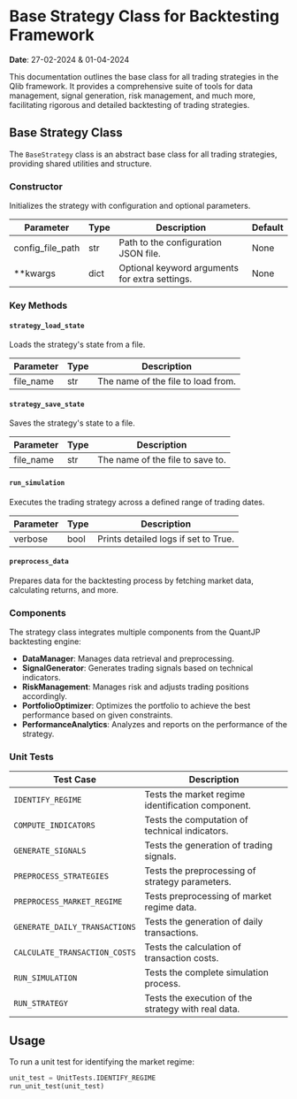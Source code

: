 # Base Strategy Class for Backtesting Framework

**Date**: 27-02-2024 & 01-04-2024  

This documentation outlines the base class for all trading strategies in the Qlib framework. It provides a comprehensive suite of tools for data management, signal generation, risk management, and much more, facilitating rigorous and detailed backtesting of trading strategies.

## Base Strategy Class

The `BaseStrategy` class is an abstract base class for all trading strategies, providing shared utilities and structure.

### Constructor

Initializes the strategy with configuration and optional parameters.

| Parameter         | Type   | Description                                      | Default |
|-------------------|--------|--------------------------------------------------|---------|
| config_file_path  | str    | Path to the configuration JSON file.             | None    |
| **kwargs          | dict   | Optional keyword arguments for extra settings.   | None    |

### Key Methods

#### `strategy_load_state`

Loads the strategy's state from a file.

| Parameter | Type | Description                           |
|-----------|------|---------------------------------------|
| file_name | str  | The name of the file to load from.    |

#### `strategy_save_state`

Saves the strategy's state to a file.

| Parameter | Type | Description                         |
|-----------|------|-------------------------------------|
| file_name | str  | The name of the file to save to.    |

#### `run_simulation`

Executes the trading strategy across a defined range of trading dates.

| Parameter | Type    | Description                                  |
|-----------|---------|----------------------------------------------|
| verbose   | bool    | Prints detailed logs if set to True.         |

#### `preprocess_data`

Prepares data for the backtesting process by fetching market data, calculating returns, and more.

### Components

The strategy class integrates multiple components from the QuantJP backtesting engine:

- **DataManager**: Manages data retrieval and preprocessing.
- **SignalGenerator**: Generates trading signals based on technical indicators.
- **RiskManagement**: Manages risk and adjusts trading positions accordingly.
- **PortfolioOptimizer**: Optimizes the portfolio to achieve the best performance based on given constraints.
- **PerformanceAnalytics**: Analyzes and reports on the performance of the strategy.

### Unit Tests

| Test Case                     | Description                                               |
|-------------------------------|-----------------------------------------------------------|
| `IDENTIFY_REGIME`             | Tests the market regime identification component.         |
| `COMPUTE_INDICATORS`          | Tests the computation of technical indicators.            |
| `GENERATE_SIGNALS`            | Tests the generation of trading signals.                  |
| `PREPROCESS_STRATEGIES`       | Tests the preprocessing of strategy parameters.           |
| `PREPROCESS_MARKET_REGIME`    | Tests preprocessing of market regime data.                |
| `GENERATE_DAILY_TRANSACTIONS` | Tests the generation of daily transactions.               |
| `CALCULATE_TRANSACTION_COSTS` | Tests the calculation of transaction costs.               |
| `RUN_SIMULATION`              | Tests the complete simulation process.                    |
| `RUN_STRATEGY`                | Tests the execution of the strategy with real data.       |

## Usage

To run a unit test for identifying the market regime:

```python
unit_test = UnitTests.IDENTIFY_REGIME
run_unit_test(unit_test)
